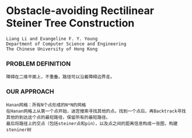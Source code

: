 # Obstacle-avoiding Rectilinear Steiner Tree Construction
    Liang Li and Evangeline F. Y. Young
    Department of Computer Science and Engineering
    The Chinese University of Hong Kong
    
    
### PROBLEM DEFINITION
    障碍在二维平面上，不重叠。路径可以沿着障碍边界走。
### OUR APPROACH
    Hanan网格：所有N个点形成的N*N的网格
    在Hanan网格上从第一个点开始，迷宫搜索寻找其他的点。找到一个点后，再Backtrack寻找其他的到达这个点的最短路径，保留所有的最短路径。
    最后将路径上的交点（包括steiner点和pin），以及点之间的距离信息构成一张图，构建steniner树
    
